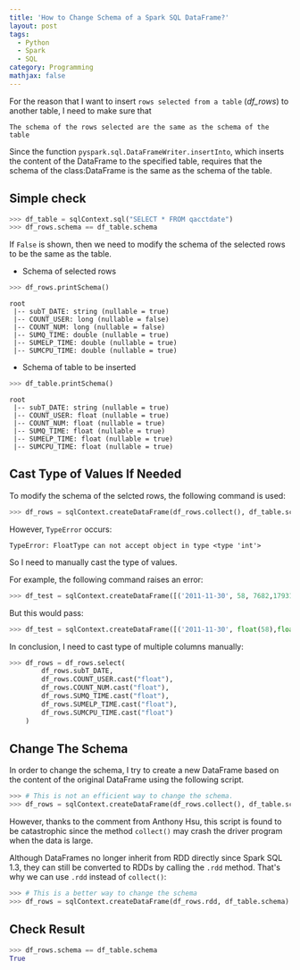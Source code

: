 ```yaml
---
title: 'How to Change Schema of a Spark SQL DataFrame?'
layout: post
tags:
  - Python
  - Spark
  - SQL
category: Programming
mathjax: false
---
```


For the reason that I want to insert `rows selected from a table` (_df_rows_) to another table, I need to make sure that

```
The schema of the rows selected are the same as the schema of the table
```

Since the function `pyspark.sql.DataFrameWriter.insertInto`, which inserts the content of the DataFrame to the specified table, requires that the schema of the class:DataFrame is the same as the schema of the table.


<!--more-->

## Simple check

```python
>>> df_table = sqlContext.sql("SELECT * FROM qacctdate")
>>> df_rows.schema == df_table.schema
```

If `False` is shown, then we need to modify the schema of the selected rows to be the same as the table.

- Schema of selected rows

```python
>>> df_rows.printSchema()
```
```shell
root
 |-- subT_DATE: string (nullable = true)
 |-- COUNT_USER: long (nullable = false)
 |-- COUNT_NUM: long (nullable = false)
 |-- SUMQ_TIME: double (nullable = true)
 |-- SUMELP_TIME: double (nullable = true)
 |-- SUMCPU_TIME: double (nullable = true)
```

- Schema of table to be inserted

```python
>>> df_table.printSchema()
```
```shell
root
 |-- subT_DATE: string (nullable = true)
 |-- COUNT_USER: float (nullable = true)
 |-- COUNT_NUM: float (nullable = true)
 |-- SUMQ_TIME: float (nullable = true)
 |-- SUMELP_TIME: float (nullable = true)
 |-- SUMCPU_TIME: float (nullable = true)
```

## Cast Type of Values If Needed

To modify the schema of the selcted rows, the following command is used:

```python
>>> df_rows = sqlContext.createDataFrame(df_rows.collect(), df_table.schema)
```

However, `TypeError` occurs:

```shell
TypeError: FloatType can not accept object in type <type 'int'>
```

So I need to manually cast the type of values.

For example, the following command raises an error:

```python
>>> df_test = sqlContext.createDataFrame([('2011-11-30', 58, 7682,1793154.0,58867728, 42486286500)],df_table.schema)
```

But this would pass:

```python
>>> df_test = sqlContext.createDataFrame([('2011-11-30', float(58),float(7682),1793154.0,float(58867728), float(42486286500))],df_table.schema)
```

In conclusion, I need to cast type of multiple columns manually:

```python
>>> df_rows = df_rows.select(
        df_rows.subT_DATE,
        df_rows.COUNT_USER.cast("float"), 
        df_rows.COUNT_NUM.cast("float"), 
        df_rows.SUMQ_TIME.cast("float"),
        df_rows.SUMELP_TIME.cast("float"), 
        df_rows.SUMCPU_TIME.cast("float")
    )
```


## Change The Schema

In order to change the schema, I try to create a new DataFrame based on the content of the original DataFrame using the following script.

```python
>>> # This is not an efficient way to change the schema.
>>> df_rows = sqlContext.createDataFrame(df_rows.collect(), df_table.schema)
```

However, thanks to the comment from Anthony Hsu, this script is found to be catastrophic since the method `collect()` may crash the driver program when the data is large.

Although DataFrames no longer inherit from RDD directly since Spark SQL 1.3, they can still be converted to RDDs by calling the `.rdd` method.   That's why we can use `.rdd` instead of `collect()`:

```python
>>> # This is a better way to change the schema
>>> df_rows = sqlContext.createDataFrame(df_rows.rdd, df_table.schema)
```

## Check Result

```python
>>> df_rows.schema == df_table.schema
True
```
